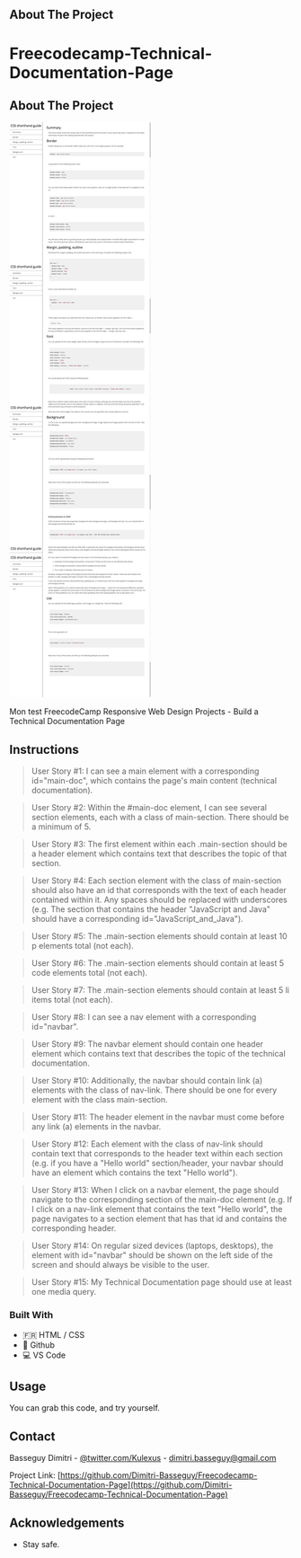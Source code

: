 ## About The Project 
# Freecodecamp-Technical-Documentation-Page

## About The Project

![screen-shot](https://github.com/Dimitri-Basseguy/Freecodecamp-Technical-Documentation-Page/blob/master/technical-doc.jpeg)

Mon test FreecodeCamp Responsive Web Design Projects - Build a Technical Documentation Page


## Instructions

>User Story #1: I can see a main element with a corresponding id="main-doc", which contains the page's main content (technical documentation).

>User Story #2: Within the #main-doc element, I can see several section elements, each with a class of main-section. There should be a minimum of 5.

>User Story #3: The first element within each .main-section should be a header element which contains text that describes the topic of that section.

>User Story #4: Each section element with the class of main-section should also have an id that corresponds with the text of each header contained within it. Any spaces should be replaced with underscores (e.g. The section that contains the header "JavaScript and Java" should have a corresponding id="JavaScript_and_Java").

>User Story #5: The .main-section elements should contain at least 10 p elements total (not each).

>User Story #6: The .main-section elements should contain at least 5 code elements total (not each).

>User Story #7: The .main-section elements should contain at least 5 li items total (not each).

>User Story #8: I can see a nav element with a corresponding id="navbar".

>User Story #9: The navbar element should contain one header element which contains text that describes the topic of the technical documentation.

>User Story #10: Additionally, the navbar should contain link (a) elements with the class of nav-link. There should be one for every element with the class main-section.

>User Story #11: The header element in the navbar must come before any link (a) elements in the navbar.

>User Story #12: Each element with the class of nav-link should contain text that corresponds to the header text within each section (e.g. if you have a "Hello world" section/header, your navbar should have an element which contains the text "Hello world").

>User Story #13: When I click on a navbar element, the page should navigate to the corresponding section of the main-doc element (e.g. If I click on a nav-link element that contains the text "Hello world", the page navigates to a section element that has that id and contains the corresponding header.

>User Story #14: On regular sized devices (laptops, desktops), the element with id="navbar" should be shown on the left side of the screen and should always be visible to the user.

>User Story #15: My Technical Documentation page should use at least one media query.

### Built With

* :fr: HTML / CSS
* 🐙 Github
* 💻 VS Code


<!-- USAGE EXAMPLES -->
## Usage

You can grab this code, and try yourself.


<!-- CONTACT -->
## Contact

Basseguy Dimitri - [@twitter.com/Kulexus](https://twitter.com/Kulexus) - dimitri.basseguy@gmail.com

Project Link: [https://github.com/Dimitri-Basseguy/Freecodecamp-Technical-Documentation-Page](https://github.com/Dimitri-Basseguy/Freecodecamp-Technical-Documentation-Page)

<!-- ACKNOWLEDGEMENTS -->
## Acknowledgements

* Stay safe.